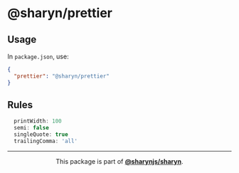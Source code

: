 # @sharyn/prettier

## Usage

In `package.json`, use:

```json
{
  "prettier": "@sharyn/prettier"
}
```

## Rules

```js
  printWidth: 100
  semi: false
  singleQuote: true
  trailingComma: 'all'
```

<hr />

<p align="center">
  This package is part of <a href="https://github.com/sharynjs/sharyn"><b>@sharynjs/sharyn</b></a>.
</p>
